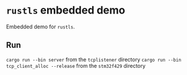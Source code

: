 # `rustls` embedded demo

Embedded demo for `rustls`.

## Run
`cargo run --bin server` from the `tcplistener` directory
`cargo run --bin tcp_client_alloc --release` from the `stm32f429` directory
